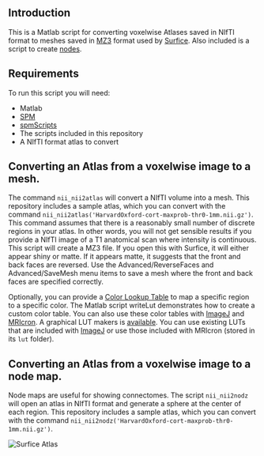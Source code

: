 
## Introduction

This is a Matlab script for converting voxelwise Atlases saved in NIfTI format to meshes saved in [MZ3](https://github.com/neurolabusc/surf-ice/tree/master/mz3) format used by [Surfice](https://www.nitrc.org/plugins/mwiki/index.php/surfice:MainPage#Atlas-based_Region_of_interest_Analyses). Also included is a script to create [nodes](https://www.nitrc.org/plugins/mwiki/index.php/surfice:MainPage#Loading_nodes).

## Requirements 

To run this script you will need:

 - Matlab
 - [SPM](https://www.fil.ion.ucl.ac.uk/spm/software/download/)
 - [spmScripts](https://github.com/rordenlab/spmScripts)
 - The scripts included in this repository
 - A NIfTI format atlas to convert

## Converting an Atlas from a voxelwise image to a mesh.

The command `nii_nii2atlas` will convert a NIfTI volume into a mesh. This repository includes a sample atlas, which you can convert with the command `nii_nii2atlas('HarvardOxford-cort-maxprob-thr0-1mm.nii.gz')`.
This command assumes that there is a reasonably small number of discrete regions in your atlas. In other words, you will not get sensible results if you provide a NIfTI image of a T1 anatomical scan where intensity is continuous. This script will create a MZ3 file. If you open this with Surfice, it will either appear shiny or matte. If it appears matte, it suggests that the front and back faces are reversed. Use the Advanced/ReverseFaces and Advanced/SaveMesh menu items to save a mesh where the front and back faces are specified correctly.

Optionally, you can provide a [Color Lookup Table](https://imagejdocu.tudor.lu/gui/image/lookup_tables) to map a specific region to a specific color. The Matlab script writeLut demonstrates how to create a custom color table. You can also use these color tables with [ImageJ](https://imagej.net/Welcome) and [MRIcron](https://www.nitrc.org/projects/mricron). A graphical LUT makers is [available](https://people.cas.sc.edu/rorden/mricro/lutmaker/index.html). You can use existing LUTs that are included with [ImageJ](https://imagej.nih.gov/ij/download/luts/) or use those included with MRIcron (stored in its `lut` folder).

## Converting an Atlas from a voxelwise image to a node map.

Node maps are useful for showing connectomes. The script `nii_nii2nodz` will open an atlas in NIfTI format and generate a sphere at the center of each region. This repository includes a sample atlas, which you can convert with the command `nii_nii2nodz('HarvardOxford-cort-maxprob-thr0-1mm.nii.gz')`.
 
![Surfice Atlas](surficeAtlas.jpg)

